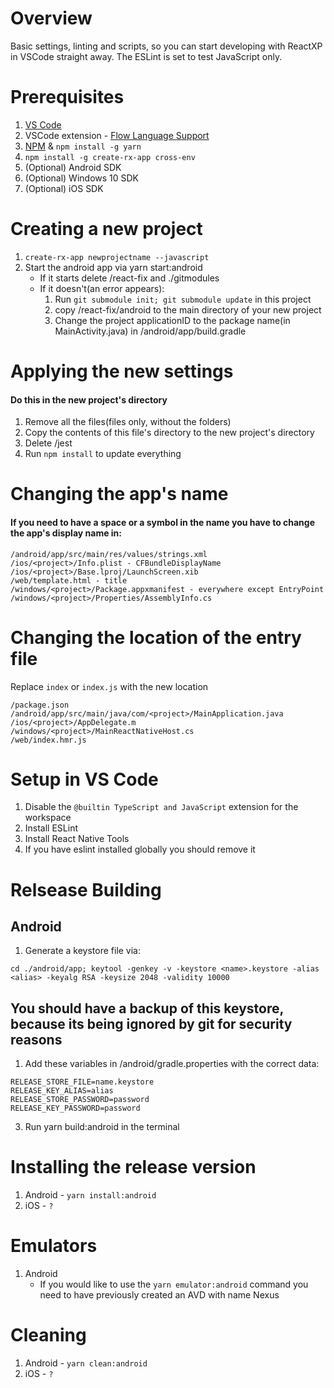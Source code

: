 # Overview
Basic settings, linting and scripts, so you can start developing with ReactXP in VSCode straight away.
The ESLint is set to test JavaScript only.

# Prerequisites
1. [VS Code](https://code.visualstudio.com/download)
2. VSCode extension - [Flow Language Support](https://marketplace.visualstudio.com/items?itemName=flowtype.flow-for-vscode)
3. [NPM](https://nodejs.org/en/) & `npm install -g yarn`
4. `npm install -g create-rx-app cross-env`
5. (Optional) Android SDK
6. (Optional) Windows 10 SDK
7. (Optional) iOS SDK

# Creating a new project
1. `create-rx-app newprojectname --javascript`
2. Start the android app via yarn start:android
    - If it starts delete /react-fix and ./gitmodules
    - If it doesn't(an error appears):
        1. Run `git submodule init; git submodule update` in this project
        2. copy /react-fix/android to the main directory of your new project
        3. Change the project applicationID to the package name(in MainActivity.java) in /android/app/build.gradle

# Applying the new settings
#### Do this in the new project's directory
1. Remove all the files(files only, without the folders)
2. Copy the contents of this file's directory to the new project's directory
3. Delete /jest
4. Run `npm install` to update everything

# Changing the app's name
#### If you need to have a space or a symbol in the name you have to change the app's display name in:
```
/android/app/src/main/res/values/strings.xml
/ios/<project>/Info.plist - CFBundleDisplayName
/ios/<project>/Base.lproj/LaunchScreen.xib
/web/template.html - title
/windows/<project>/Package.appxmanifest - everywhere except EntryPoint
/windows/<project>/Properties/AssemblyInfo.cs
```

# Changing the location of the entry file
Replace `index` or `index.js` with the new location
```
/package.json
/android/app/src/main/java/com/<project>/MainApplication.java
/ios/<project>/AppDelegate.m
/windows/<project>/MainReactNativeHost.cs
/web/index.hmr.js
```

# Setup in VS Code
1. Disable the `@builtin TypeScript and JavaScript` extension for the workspace
2. Install ESLint
3. Install React Native Tools
4. If you have eslint installed globally you should remove it

# Relsease Building
## Android
1. Generate a keystore file via:
```
cd ./android/app; keytool -genkey -v -keystore <name>.keystore -alias <alias> -keyalg RSA -keysize 2048 -validity 10000
```
## You should have a backup of this keystore, because its being ignored by git for security reasons
1. Add these variables in <root-dir>/android/gradle.properties with the correct data:
```
RELEASE_STORE_FILE=name.keystore
RELEASE_KEY_ALIAS=alias
RELEASE_STORE_PASSWORD=password
RELEASE_KEY_PASSWORD=password
```
3. Run yarn build:android in the terminal

# Installing the release version
1. Android - `yarn install:android`
2. iOS - `?`

# Emulators
1. Android
   - If you would like to use the `yarn emulator:android` command you need to have previously created an AVD with name Nexus

# Cleaning
1. Android - `yarn clean:android`
2. iOS - `?`